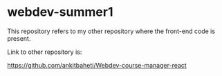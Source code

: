 # webdev-summer1

This repository refers to my other repository where the front-end code is present.

Link to other repository is:

https://github.com/ankitbaheti/Webdev-course-manager-react
